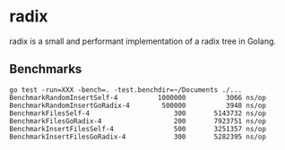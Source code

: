 radix
=====

radix is a small and performant implementation of a radix tree in Golang.

Benchmarks
----------

    go test -run=XXX -bench=. -test.benchdir=~/Documents ./...
    BenchmarkRandomInsertSelf-4          1000000          3066 ns/op
    BenchmarkRandomInsertGoRadix-4        500000          3948 ns/op
    BenchmarkFilesSelf-4                     300       5143732 ns/op
    BenchmarkFilesGoRadix-4                  200       7923751 ns/op
    BenchmarkInsertFilesSelf-4               500       3251357 ns/op
    BenchmarkInsertFilesGoRadix-4            300       5282395 ns/op
